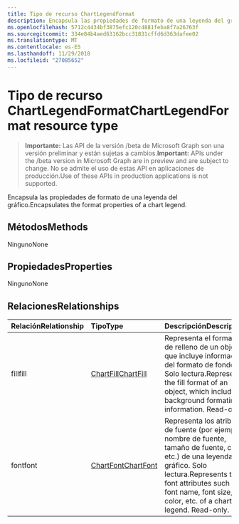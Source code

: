 ```yaml
---
title: Tipo de recurso ChartLegendFormat
description: Encapsula las propiedades de formato de una leyenda del gráfico.
ms.openlocfilehash: 5712c4434bf3875efc120c4881feba8f7a26763f
ms.sourcegitcommit: 334e84b4aed63162bcc31831cffd6d363dafee02
ms.translationtype: MT
ms.contentlocale: es-ES
ms.lasthandoff: 11/29/2018
ms.locfileid: "27085652"
---
```

# <a name="chartlegendformat-resource-type"></a><span data-ttu-id="e12f9-103">Tipo de recurso ChartLegendFormat</span><span class="sxs-lookup"><span data-stu-id="e12f9-103">ChartLegendFormat resource type</span></span>

> <span data-ttu-id="e12f9-104">**Importante:** Las API de la versión /beta de Microsoft Graph son una versión preliminar y están sujetas a cambios.</span><span class="sxs-lookup"><span data-stu-id="e12f9-104">**Important:** APIs under the /beta version in Microsoft Graph are in preview and are subject to change.</span></span> <span data-ttu-id="e12f9-105">No se admite el uso de estas API en aplicaciones de producción.</span><span class="sxs-lookup"><span data-stu-id="e12f9-105">Use of these APIs in production applications is not supported.</span></span>

<span data-ttu-id="e12f9-106">Encapsula las propiedades de formato de una leyenda del gráfico.</span><span class="sxs-lookup"><span data-stu-id="e12f9-106">Encapsulates the format properties of a chart legend.</span></span>


## <a name="methods"></a><span data-ttu-id="e12f9-107">Métodos</span><span class="sxs-lookup"><span data-stu-id="e12f9-107">Methods</span></span>
<span data-ttu-id="e12f9-108">Ninguno</span><span class="sxs-lookup"><span data-stu-id="e12f9-108">None</span></span>

## <a name="properties"></a><span data-ttu-id="e12f9-109">Propiedades</span><span class="sxs-lookup"><span data-stu-id="e12f9-109">Properties</span></span>
<span data-ttu-id="e12f9-110">Ninguno</span><span class="sxs-lookup"><span data-stu-id="e12f9-110">None</span></span>

## <a name="relationships"></a><span data-ttu-id="e12f9-111">Relaciones</span><span class="sxs-lookup"><span data-stu-id="e12f9-111">Relationships</span></span>
| <span data-ttu-id="e12f9-112">Relación</span><span class="sxs-lookup"><span data-stu-id="e12f9-112">Relationship</span></span> | <span data-ttu-id="e12f9-113">Tipo</span><span class="sxs-lookup"><span data-stu-id="e12f9-113">Type</span></span>   |<span data-ttu-id="e12f9-114">Descripción</span><span class="sxs-lookup"><span data-stu-id="e12f9-114">Description</span></span>|
|:---------------|:--------|:----------|
|<span data-ttu-id="e12f9-115">fill</span><span class="sxs-lookup"><span data-stu-id="e12f9-115">fill</span></span>|[<span data-ttu-id="e12f9-116">ChartFill</span><span class="sxs-lookup"><span data-stu-id="e12f9-116">ChartFill</span></span>](chartfill.md)|<span data-ttu-id="e12f9-p102">Representa el formato de relleno de un objeto, que incluye información del formato de fondo. Solo lectura.</span><span class="sxs-lookup"><span data-stu-id="e12f9-p102">Represents the fill format of an object, which includes background formating information. Read-only.</span></span>|
|<span data-ttu-id="e12f9-119">font</span><span class="sxs-lookup"><span data-stu-id="e12f9-119">font</span></span>|[<span data-ttu-id="e12f9-120">ChartFont</span><span class="sxs-lookup"><span data-stu-id="e12f9-120">ChartFont</span></span>](chartfont.md)|<span data-ttu-id="e12f9-p103">Representa los atributos de fuente (por ejemplo, nombre de fuente, tamaño de fuente, color, etc.) de una leyenda del gráfico. Solo lectura.</span><span class="sxs-lookup"><span data-stu-id="e12f9-p103">Represents the font attributes such as font name, font size, color, etc. of a chart legend. Read-only.</span></span>|

<!-- uuid: 8fcb5dbc-d5aa-4681-8e31-b001d5168d79
2015-10-25 14:57:30 UTC -->
<!-- {
  "type": "#page.annotation",
  "description": "ChartLegendFormat resource",
  "keywords": "",
  "section": "documentation",
  "tocPath": ""
}-->
